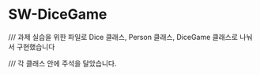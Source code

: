 # SW-DiceGame
/// 과제 실습을 위한 파일로 Dice 클래스, Person 클래스, DiceGame 클래스로 나눠서 구현했습니다

/// 각 클래스 안에 주석을 달았습니다.
